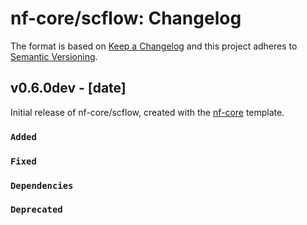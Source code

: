 # nf-core/scflow: Changelog

The format is based on [Keep a Changelog](https://keepachangelog.com/en/1.0.0/)
and this project adheres to [Semantic Versioning](https://semver.org/spec/v2.0.0.html).

## v0.6.0dev - [date]

Initial release of nf-core/scflow, created with the [nf-core](https://nf-co.re/) template.

### `Added`

### `Fixed`

### `Dependencies`

### `Deprecated`
